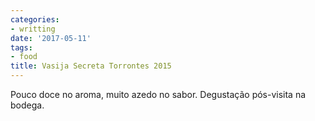 ```yaml
---
categories:
- writting
date: '2017-05-11'
tags:
- food
title: Vasija Secreta Torrontes 2015
---
```


Pouco doce no aroma, muito azedo no sabor. Degustação pós-visita na bodega.